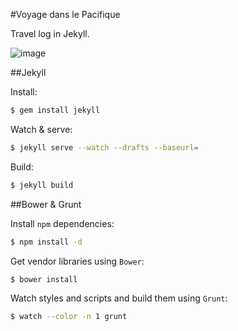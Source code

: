 #Voyage dans le Pacifique

Travel log in Jekyll.

![image](https://raw.github.com/radekstepan/voyage-pacifique/gh-pages/example.jpg)

##Jekyll

Install:

```bash
$ gem install jekyll
```

Watch & serve:

```bash
$ jekyll serve --watch --drafts --baseurl=
```

Build:

```bash
$ jekyll build
```

##Bower & Grunt

Install `npm` dependencies:

```bash
$ npm install -d
```

Get vendor libraries using `Bower`:

```bash
$ bower install
```

Watch styles and scripts and build them using `Grunt`:

```bash
$ watch --color -n 1 grunt
```